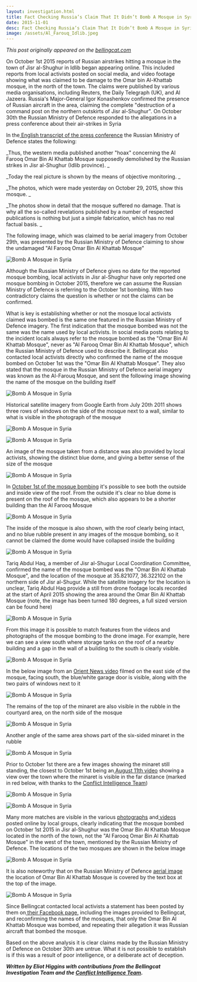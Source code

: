 ```yaml
---
layout: investigation.html
title: Fact Checking Russia’s Claim That It Didn’t Bomb A Mosque in Syria
date: 2015-11-01
desc: Fact Checking Russia’s Claim That It Didn’t Bomb A Mosque in Syria
image: /assets/Al_Farouq_Idlib.jpeg
---
```


_This post originally appeared on the [bellingcat.com][1]_

On October 1st 2015 reports of Russian airstrikes hitting a mosque in the town of Jisr al-Shughur in Idlib began appearing online. This included reports from local activists posted on social media, and video footage showing what was claimed to be damage to the Omar bin Al-Khattab mosque, in the north of the town. The claims were published by various media organisations, including Reuters, the Daily Telegraph (UK), and Al Jazeera. Russia's Major-General Igor Konashenkov confirmed the presence of Russian aircraft in the area, claiming the complete "destruction of a command post on the northern outskirts of Jisr al-Shughur". On October 30th the Russian Ministry of Defence responded to the allegations in a press conference about their air-strikes in Syria

In the[ English transcript of the press conference][2] the Russian Ministry of Defence states the following:

_Thus, the western media published another "hoax" concerning the Al Farooq Omar Bin Al Khattab Mosque supposedly demolished by the Russian strikes in Jisr al-Shughur (Idlib province). _

_Today the real picture is shown by the means of objective monitoring. _

_The photos, which were made yesterday on October 29, 2015, show this mosque. _

_The photos show in detail that the mosque suffered no damage. That is why all the so-called revelations published by a number of respected publications is nothing but just a simple fabrication, which has no real factual basis. _

The following image, which was claimed to be aerial imagery from October 29th, was presented by the Russian Ministry of Defence claiming to show the undamaged "Al Farooq Omar Bin Al Khattab Mosque"

![Bomb A Mosque in Syria][3]

Although the Russian Ministry of Defence gives no date for the reported mosque bombing, local activists in Jisr al-Shughur have only reported one mosque bombing in October 2015, therefore we can assume the Russian Ministry of Defence is referring to the October 1st bombing. With two contradictory claims the question is whether or not the claims can be confirmed.

What is key is establishing whether or not the mosque local activists claimed was bombed is the same one featured in the Russian Ministry of Defence imagery. The first indication that the mosque bombed was not the same was the name used by local activists. In social media posts relating to the incident locals always refer to the mosque bombed as the "Omar Bin Al Khattab Mosque", never as "Al Farooq Omar Bin Al Khattab Mosque", which the Russian Ministry of Defence used to describe it. Bellingcat also contacted local activists directly who confirmed the name of the mosque bombed on October 1st was the "Omar Bin Al Khattab Mosque". They also stated that the mosque in the Russian Ministry of Defence aerial imagery was known as the Al-Farouq Mosque, and sent the following image showing the name of the mosque on the building itself

![Bomb A Mosque in Syria][4]

Historical satellite imagery from Google Earth from July 20th 2011 shows three rows of windows on the side of the mosque next to a wall, similar to what is visible in the photograph of the mosque

![Bomb A Mosque in Syria][5]



![Bomb A Mosque in Syria][6]

An image of the mosque taken from a distance was also provided by local activists, showing the distinct blue dome, and giving a better sense of the size of the mosque

![Bomb A Mosque in Syria][7]

In [October 1st of the mosque bombing][8] it's possible to see both the outside and inside view of the roof. From the outside it's clear no blue dome is present on the roof of the mosque, which also appears to be a shorter building than the Al Farooq Mosque



![Bomb A Mosque in Syria][9]

The inside of the mosque is also shown, with the roof clearly being intact, and no blue rubble present in any images of the mosque bombing, so it cannot be claimed the dome would have collapsed inside the building

![Bomb A Mosque in Syria][10]

Tariq Abdul Haq, a member of Jisr al-Shugur Local Coordination Committee, confirmed the name of the mosque bombed was the "Omar Bin Al Khattab Mosque", and the location of the mosque at 35.821077, 36.322102 on the northern side of Jisr al-Shugur. While the satellite imagery for the location is unclear, Tariq Abdul Haq provide a still from drone footage locals recorded at the start of April 2015 showing the area around the Omar Bin Al Khattab Mosque (note, the image has been turned 180 degrees, a full sized version can be found here)

![Bomb A Mosque in Syria][11]

From this image it is possible to match features from the videos and photographs of the mosque bombing to the drone image. For example, here we can see a view south where storage tanks on the roof of a nearby building and a gap in the wall of a building to the south is clearly visible.



![Bomb A Mosque in Syria][12]

In the below image from an [ Orient News video][13] filmed on the east side of the mosque, facing south, the blue/white garage door is visible, along with the two pairs of windows next to it



![Bomb A Mosque in Syria][14]

The remains of the top of the minaret are also visible in the rubble in the courtyard area, on the north side of the mosque

![Bomb A Mosque in Syria][15]

Another angle of the same area shows part of the six-sided minaret in the rubble

![Bomb A Mosque in Syria][16]

Prior to October 1st there are a few images showing the minaret still standing, the closest to October 1st being an[ August 11th video][17] showing a view over the town where the minaret is visible in the far distance (marked in red below, with thanks to the [Conflict Intelligence Team][18])

![Bomb A Mosque in Syria][19]

![Bomb A Mosque in Syria][20]

Many more matches are visible in the various [photographs][21] and[ videos][22] posted online by local groups, clearly indicating that the mosque bombed on October 1st 2015 in Jisr al-Shughur was the Omar Bin Al Khattab Mosque located in the north of the town, not the "Al Farooq Omar Bin Al Khattab Mosque" in the west of the town, mentioned by the Russian Ministry of Defence. The locations of the two mosques are shown in the below image

![Bomb A Mosque in Syria][23]

It is also noteworthy that on the Russian Ministry of Defence [aerial image][24] the location of Omar Bin Al Khattab Mosque is covered by the text box at the top of the image.

![Bomb A Mosque in Syria][25]



Since Bellingcat contacted local activists a statement has been posted by them on[ their Facebook page][26][,][26] including the images provided to Bellingcat, and reconfirming the names of the mosques, that only the Omar Bin Al Khattab Mosque was bombed, and repeating their allegation it was Russian aircraft that bombed the mosque.

Based on the above analysis it is clear claims made by the Russian Ministry of Defence on October 30th are untrue. What it is not possible to establish is if this was a result of poor intelligence, or a deliberate act of deception.

_**Written by Eliot Higgins with contributions from the Bellingcat Investigation Team and the [Conflict Intelligence Team][18].**_

[1]: https://www.bellingcat.com/
[2]: https://www.facebook.com/permalink.php?story_fbid=1674425756133507&id=1492252324350852
[3]: /assets/1_MOD.jpg
[4]: /assets/Al_Farouq_Idlib.jpeg
[5]: /assets/Farouq_Sattelite.jpg
[6]: /assets/Al_Farouq_3.png
[7]: /assets/Al-FarouqMosque-4.png
[8]: https://www.youtube.com/watch?v=WJZzxDTCtaQ&index=3&list=PLPC0Udeof3T5HMvmHc8EbKK4gwXzJqp94
[9]: /assets/Omar-roof-outside.jpg
[10]: /assets/Omar-roof-inside.jpg
[11]: /assets/drone_image_Omar.jpg
[12]: /assets/Matches-1.jpg
[13]: https://www.youtube.com/watch?v=BnHnv7O3SHw&feature=youtu.be&list=PLPC0Udeof3T5HMvmHc8EbKK4gwXzJqp94&t=109
[14]: /assets/Mosque-East-Side.jpg
[15]: /assets/minaret-1.jpg
[16]: /assets/minaret-2.jpg
[17]: https://www.youtube.com/watch?v=tGx0RJSwu3c
[18]: https://twitter.com/CITeam_en
[19]: /assets/August-video-ss.jpg
[20]: /assets/x687Gi1d.jpg
[21]: https://www.facebook.com/jisralshughour9/photos_stream
[22]: https://www.youtube.com/watch?v=MnCaTJITERI&index=1&list=PLPC0Udeof3T5HMvmHc8EbKK4gwXzJqp94
[23]: /assets/both_mosques_location.jpg
[24]: http://eng.mil.ru/images/2015-10-29_mosque-EN.jpg
[25]: /assets/Comparison(1).jpg
[26]: https://www.facebook.com/jisralshughour9/?fref=photo

